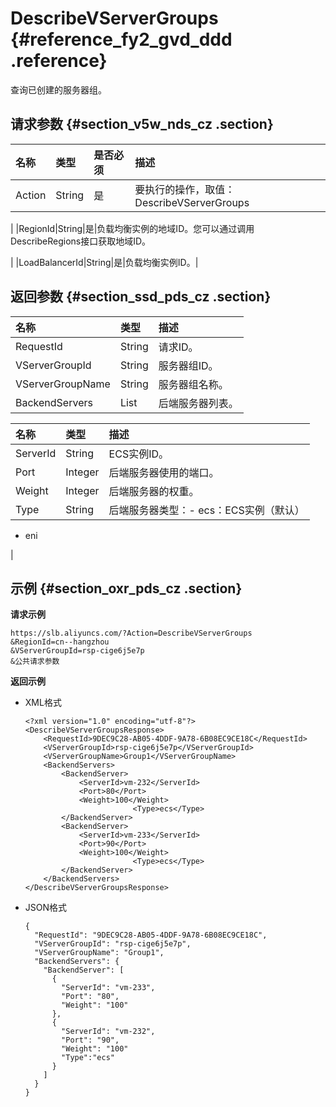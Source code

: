 # DescribeVServerGroups {#reference_fy2_gvd_ddd .reference}

查询已创建的服务器组。

## 请求参数 {#section_v5w_nds_cz .section}

|名称|类型|是否必须|描述|
|:-|:-|:---|:-|
|Action|String|是|要执行的操作，取值：DescribeVServerGroups

|
|RegionId|String|是|负载均衡实例的地域ID。您可以通过调用 DescribeRegions接口获取地域ID。

|
|LoadBalancerId|String|是|负载均衡实例ID。|

## 返回参数 {#section_ssd_pds_cz .section}

|名称|类型|描述|
|:-|:-|:-|
|RequestId|String|请求ID。|
|VServerGroupId|String|服务器组ID。|
|VServerGroupName|String|服务器组名称。|
|BackendServers|List|后端服务器列表。|

|名称|类型|描述|
|:-|:-|:-|
|ServerId|String|ECS实例ID。|
|Port|Integer|后端服务器使用的端口。|
|Weight|Integer|后端服务器的权重。|
|Type|String|后端服务器类型：-   ecs：ECS实例（默认）
-   eni

|

## 示例 {#section_oxr_pds_cz .section}

**请求示例**

``` {#public}
https://slb.aliyuncs.com/?Action=DescribeVServerGroups
&RegionId=cn--hangzhou
&VServerGroupId=rsp-cige6j5e7p
&公共请求参数
```

**返回示例**

-   XML格式

    ```
    <?xml version="1.0" encoding="utf-8"?>
    <DescribeVServerGroupsResponse>
    	<RequestId>9DEC9C28-AB05-4DDF-9A78-6B08EC9CE18C</RequestId>
    	<VServerGroupId>rsp-cige6j5e7p</VServerGroupId>
    	<VServerGroupName>Group1</VServerGroupName>
    	<BackendServers>
    		<BackendServer>
    			<ServerId>vm-232</ServerId>
    			<Port>80</Port>
    			<Weight>100</Weight>
                            <Type>ecs</Type>
    		</BackendServer>
    		<BackendServer>
    			<ServerId>vm-233</ServerId>
    			<Port>90</Port>
    			<Weight>100</Weight>
                            <Type>ecs</Type>
    		</BackendServer>
    	</BackendServers>
    </DescribeVServerGroupsResponse>
    ```

-   JSON格式

    ```
    {
      "RequestId": "9DEC9C28-AB05-4DDF-9A78-6B08EC9CE18C",
      "VServerGroupId": "rsp-cige6j5e7p",
      "VServerGroupName": "Group1",
      "BackendServers": {
        "BackendServer": [
          {
            "ServerId": "vm-233",
            "Port": "80",
            "Weight": "100"
          },
          {
            "ServerId": "vm-232",
            "Port": "90",
            "Weight": "100"
            "Type":"ecs"
          }
        ]
      }
    }
    ```


